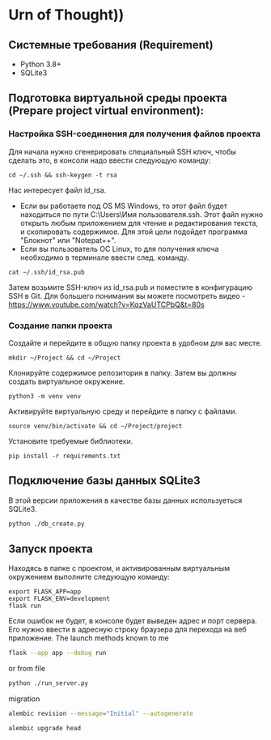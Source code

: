 # Urn of Thought))
## Системные требования (Requirement)
* Python 3.8+
* SQLite3
## Подготовка виртуальной среды проекта (Prepare project virtual environment):
### Настройка SSH-соединения для получения файлов проекта
Для начала нужно сгенерировать специальный SSH ключ, чтобы сделать это, в консоли надо ввести следующую команду:
``` console
cd ~/.ssh && ssh-keygen -t rsa
```
Нас интересует файл id_rsa. 
* Если вы работаете под OS MS Windows, то этот файл будет находиться по пути C:\Users\Имя пользователя\.ssh. Этот файл нужно открыть любым приложением для чтение и редактирования текста, и скопировать содержимое. Для этой цели подойдет программа "Блокнот" или "Notepat++". 
* Если вы пользователь ОС Linux, то для получения ключа необходимо в терминале ввести след. команду.
``` console
cat ~/.ssh/id_rsa.pub
```
Затем возьмите SSH-ключ из id_rsa.pub и поместите в конфигурацию SSH в Git. Для большего понимания вы можете посмотреть видео - https://www.youtube.com/watch?v=KqzVaUTCPbQ&t=80s 

### Создание папки проекта
Создайте и перейдите в общую папку проекта в удобном для вас месте.
``` console
mkdir ~/Project && cd ~/Project
```
Клонируйте содержимое репозитория в папку. Затем вы должны создать виртуальное окружение. 
``` console
python3 -m venv venv
```
Активируйте виртуальную среду и перейдите в папку с файлами.
``` console
source venv/bin/activate && cd ~/Project/project
```
Установите требуемые библиотеки.
``` console
pip install -r requirements.txt
```
## Подключение базы данных SQLite3
В этой версии приложения в качестве базы данных используеться SQLite3. 
``` bash 
python ./db_create.py
```
## Запуск проекта 
Находясь в папке с проектом, и активированным виртуальным окружением выполните следующую команду:
``` console
export FLASK_APP=app
export FLASK_ENV=development
flask run
```
Если ошибок не будет, в консоле будет выведен адрес и порт сервера. Его нужно ввести в адресную строку браузера для перехода на веб приложение.
The launch methods known to me
``` bash
flask --app app --debug run
```
or from file
``` bash
python ./run_server.py
```
migration
``` bash 
alembic revision --message="Initial" --autogenerate
```
``` bash 
alembic upgrade head
```